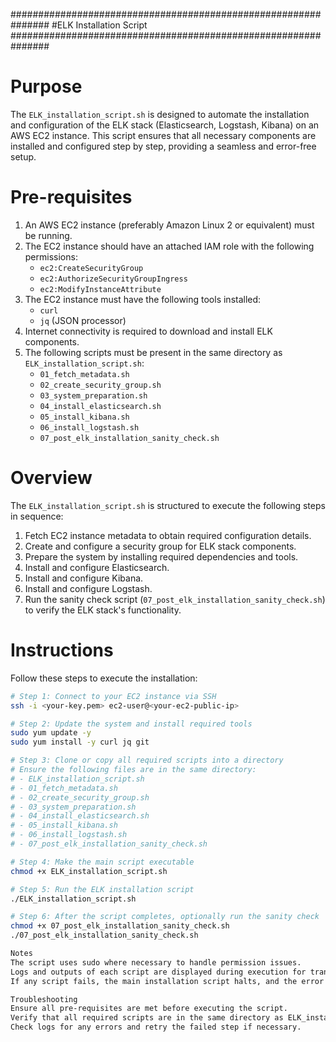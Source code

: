###############################################################
#ELK Installation Script
###############################################################

# Purpose
The `ELK_installation_script.sh` is designed to automate the installation and configuration of the ELK stack (Elasticsearch, Logstash, Kibana) on an AWS EC2 instance. This script ensures that all necessary components are installed and configured step by step, providing a seamless and error-free setup.

# Pre-requisites
1. An AWS EC2 instance (preferably Amazon Linux 2 or equivalent) must be running.
2. The EC2 instance should have an attached IAM role with the following permissions:
   - `ec2:CreateSecurityGroup`
   - `ec2:AuthorizeSecurityGroupIngress`
   - `ec2:ModifyInstanceAttribute`
3. The EC2 instance must have the following tools installed:
   - `curl`
   - `jq` (JSON processor)
4. Internet connectivity is required to download and install ELK components.
5. The following scripts must be present in the same directory as `ELK_installation_script.sh`:
   - `01_fetch_metadata.sh`
   - `02_create_security_group.sh`
   - `03_system_preparation.sh`
   - `04_install_elasticsearch.sh`
   - `05_install_kibana.sh`
   - `06_install_logstash.sh`
   - `07_post_elk_installation_sanity_check.sh`

# Overview
The `ELK_installation_script.sh` is structured to execute the following steps in sequence:
1. Fetch EC2 instance metadata to obtain required configuration details.
2. Create and configure a security group for ELK stack components.
3. Prepare the system by installing required dependencies and tools.
4. Install and configure Elasticsearch.
5. Install and configure Kibana.
6. Install and configure Logstash.
7. Run the sanity check script (`07_post_elk_installation_sanity_check.sh`) to verify the ELK stack's functionality.

# Instructions
Follow these steps to execute the installation:

```bash
# Step 1: Connect to your EC2 instance via SSH
ssh -i <your-key.pem> ec2-user@<your-ec2-public-ip>

# Step 2: Update the system and install required tools
sudo yum update -y
sudo yum install -y curl jq git

# Step 3: Clone or copy all required scripts into a directory
# Ensure the following files are in the same directory:
# - ELK_installation_script.sh
# - 01_fetch_metadata.sh
# - 02_create_security_group.sh
# - 03_system_preparation.sh
# - 04_install_elasticsearch.sh
# - 05_install_kibana.sh
# - 06_install_logstash.sh
# - 07_post_elk_installation_sanity_check.sh

# Step 4: Make the main script executable
chmod +x ELK_installation_script.sh

# Step 5: Run the ELK installation script
./ELK_installation_script.sh

# Step 6: After the script completes, optionally run the sanity check
chmod +x 07_post_elk_installation_sanity_check.sh
./07_post_elk_installation_sanity_check.sh

Notes
The script uses sudo where necessary to handle permission issues.
Logs and outputs of each script are displayed during execution for transparency.
If any script fails, the main installation script halts, and the error message is displayed for troubleshooting.

Troubleshooting
Ensure all pre-requisites are met before executing the script.
Verify that all required scripts are in the same directory as ELK_installation_script.sh.
Check logs for any errors and retry the failed step if necessary.
